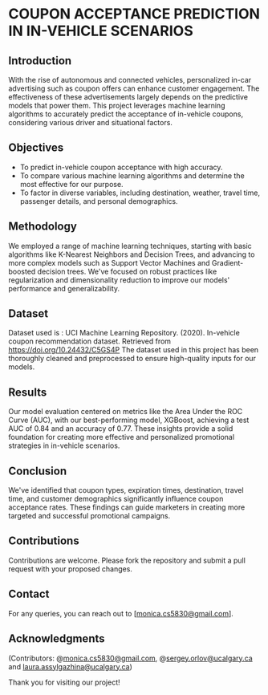 # COUPON ACCEPTANCE PREDICTION IN IN-VEHICLE SCENARIOS

## Introduction

With the rise of autonomous and connected vehicles, personalized in-car advertising such as coupon offers can enhance customer engagement. The effectiveness of these advertisements largely depends on the predictive models that power them. This project leverages machine learning algorithms to accurately predict the acceptance of in-vehicle coupons, considering various driver and situational factors.

## Objectives

- To predict in-vehicle coupon acceptance with high accuracy.
- To compare various machine learning algorithms and determine the most effective for our purpose.
- To factor in diverse variables, including destination, weather, travel time, passenger details, and personal demographics.

## Methodology

We employed a range of machine learning techniques, starting with basic algorithms like K-Nearest Neighbors and Decision Trees, and advancing to more complex models such as Support Vector Machines and Gradient-boosted decision trees. We've focused on robust practices like regularization and dimensionality reduction to improve our models' performance and generalizability.

## Dataset

Dataset used is : UCI Machine Learning Repository. (2020). In-vehicle coupon recommendation dataset. Retrieved from https://doi.org/10.24432/C5GS4P
The dataset used in this project has been thoroughly cleaned and preprocessed to ensure high-quality inputs for our models. 

## Results

Our model evaluation centered on metrics like the Area Under the ROC Curve (AUC), with our best-performing model, XGBoost, achieving a test AUC of 0.84 and an accuracy of 0.77. These insights provide a solid foundation for creating more effective and personalized promotional strategies in in-vehicle scenarios.

## Conclusion

We've identified that coupon types, expiration times, destination, travel time, and customer demographics significantly influence coupon acceptance rates. These findings can guide marketers in creating more targeted and successful promotional campaigns.

## Contributions

Contributions are welcome. Please fork the repository and submit a pull request with your proposed changes.

## Contact

For any queries, you can reach out to [monica.cs5830@gmail.com].

## Acknowledgments

(Contributors: @monica.cs5830@gmail.com, @sergey.orlov@ucalgary.ca and laura.assylgazhina@ucalgary.ca)

Thank you for visiting our project!
